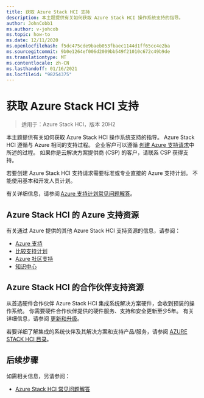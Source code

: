 ```yaml
---
title: 获取 Azure Stack HCI 支持
description: 本主题提供有关如何获取 Azure Stack HCI 操作系统支持的指导。
author: JohnCobb1
ms.author: v-johcob
ms.topic: how-to
ms.date: 12/11/2020
ms.openlocfilehash: f5dc475cde9baeb053fbaec1144d1ff65cc4e2ba
ms.sourcegitcommit: 9b0e1264ef006d2009bb549f21010c672c49b9de
ms.translationtype: MT
ms.contentlocale: zh-CN
ms.lasthandoff: 01/16/2021
ms.locfileid: "98254375"
---
```

# <a name="get-support-for-azure-stack-hci"></a>获取 Azure Stack HCI 支持

>适用于：Azure Stack HCI，版本 20H2

本主题提供有关如何获取 Azure Stack HCI 操作系统支持的指导。 Azure Stack HCI 遵循与 Azure 相同的支持过程。 企业客户可以遵循 [创建 Azure 支持请求](/azure/azure-portal/supportability/how-to-create-azure-support-request)中所述的过程。 如果你是云解决方案提供商 (CSP) 的客户，请联系 CSP 获得支持。

若要创建 Azure Stack HCI 支持请求需要标准或专业直接的 Azure 支持计划。 不能使用基本和开发人员计划。

有关详细信息，请参阅 [Azure 支持计划常见问题解答](https://azure.microsoft.com/support/faq/)。

## <a name="azure-support-resources-for-azure-stack-hci"></a>Azure Stack HCI 的 Azure 支持资源
有关通过 Azure 提供的其他 Azure Stack HCI 支持资源的信息，请参阅：
- [Azure 支持](https://azure.microsoft.com/support/options/)
- [比较支持计划](https://azure.microsoft.com/support/plans/)
- [Azure 社区支持](https://azure.microsoft.com/support/community/)
- [知识中心](https://azure.microsoft.com/resources/knowledge-center/)

## <a name="partner-support-resources-for-azure-stack-hci"></a>Azure Stack HCI 的合作伙伴支持资源
从首选硬件合作伙伴 Azure Stack HCI 集成系统解决方案硬件，会收到预装的操作系统。 你需要硬件合作伙伴提供的硬件服务、支持和安全更新至少5年。 有关详细信息，请参阅 [更新和升级](../concepts/updates.md)。 

若要详细了解集成的系统伙伴及其解决方案和支持产品/服务，请参阅 [AZURE STACK HCI 目录](https://hcicatalog.azurewebsites.net)。

## <a name="next-steps"></a>后续步骤
如需相关信息，另请参阅：
- [Azure Stack HCI 常见问题解答](../faq.md)
